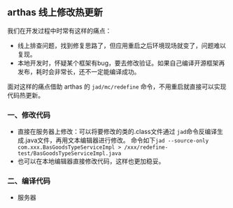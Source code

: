 ## arthas 线上修改热更新
我们在开发过程中时常有这样的痛点：
* 线上排查问题，找到修复思路了，但应用重启之后环境现场就变了，问题难以复现。  
* 本地开发时，怀疑某个框架有bug，要去修改验证。如果自己编译开源框架再发布，耗时会非常长，还不一定能编译成功。 

面对这样的痛点借助 arthas 的 `jad/mc/redefine` 命令，不用重启就直接可以实现代码热更新。

### 一、修改代码 
* 直接在服务器上修改：可以将要修改的类的.class文件通过 `jad`命令反编译生成.java文件，再用文本编辑器进行修改。
命令如下`jad --source-only com.xxx.BasGoodsTypeServiceImpl > /xxx/redefine-test/BasGoodsTypeServiceImpl.java`
* 也可以在本地编辑器直接修改代码，这样也更加稳妥。

### 二、编译代码
* 服务器
